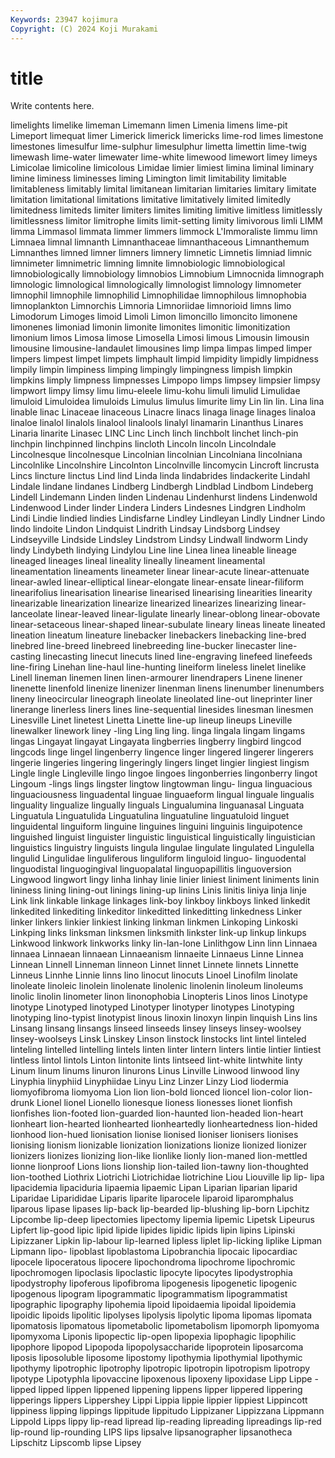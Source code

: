```yaml
---
Keywords: 23947 kojimura
Copyright: (C) 2024 Koji Murakami
---
```


# title

Write contents here.



 limelights limelike limeman Limemann limen Limenia limens
lime-pit Limeport limequat limer Limerick limerick limericks lime-rod limes limestone
limestones limesulfur lime-sulphur limesulphur limetta limettin lime-twig limewash lime-water limewater
lime-white limewood limewort limey limeys Limicolae limicoline limicolous Limidae limier
limiest limina liminal liminary limine liminess liminesses liming Limington limit
limitability limitable limitableness limitably limital limitanean limitarian limitaries limitary limitate
limitation limitational limitations limitative limitatively limited limitedly limitedness limiteds limiter
limiters limites limiting limitive limitless limitlessly limitlessness limitor limitrophe limits
limit-setting limity limivorous limli LIMM limma Limmasol limmata limmer limmers
limmock L'Immoraliste limmu limn Limnaea limnal limnanth Limnanthaceae limnanthaceous Limnanthemum
Limnanthes limned limner limners limnery limnetic Limnetis limniad limnic limnimeter
limnimetric limning limnite limnobiologic limnobiological limnobiologically limnobiology limnobios Limnobium Limnocnida
limnograph limnologic limnological limnologically limnologist limnology limnometer limnophil limnophile limnophilid
Limnophilidae limnophilous limnophobia limnoplankton Limnorchis Limnoria Limnoriidae limnorioid limns limo
Limodorum Limoges limoid Limoli Limon limoncillo limoncito limonene limonenes limoniad
limonin limonite limonites limonitic limonitization limonium limos Limosa limose Limosella
Limosi limous Limousin limousin limousine limousine-landaulet limousines limp limpa limpas
limped limper limpers limpest limpet limpets limphault limpid limpidity limpidly
limpidness limpily limpin limpiness limping limpingly limpingness limpish limpkin limpkins
limply limpness limpnesses Limpopo limps limpsey limpsier limpsy limpwort limpy
limsy limu limu-eleele limu-kohu limuli limulid Limulidae limuloid Limuloidea limuloids
Limulus limulus limurite limy Lin lin lin. Lina lina linable
linac Linaceae linaceous Linacre linacs linaga linage linages linaloa linaloe
linalol linalols linalool linalools linalyl linamarin Linanthus Linares Linaria linarite
Linasec LINC Linc Linch linch linchbolt linchet linch-pin linchpin linchpinned
linchpins lincloth Lincoln lincoln Lincolndale Lincolnesque lincolnesque Lincolnian lincolnian Lincolniana
lincolniana Lincolnlike Lincolnshire Lincolnton Lincolnville lincomycin Lincroft lincrusta Lincs lincture
linctus Lind lind Linda linda lindabrides lindackerite Lindahl Lindale lindane
lindanes Lindberg Lindbergh Lindblad Lindbom Lindeberg Lindell Lindemann Linden linden
Lindenau Lindenhurst lindens Lindenwold Lindenwood Linder linder Lindera Linders Lindesnes
Lindgren Lindholm Lindi Lindie lindied lindies Lindisfarne Lindley Lindleyan Lindly
Lindner Lindo lindo lindoite Lindon Lindquist Lindrith Lindsay Lindsborg Lindsey
Lindseyville Lindside Lindsley Lindstrom Lindsy Lindwall lindworm Lindy lindy Lindybeth
lindying Lindylou Line line Linea linea lineable lineage lineaged lineages
lineal lineality lineally lineament lineamental lineamentation lineaments lineameter linear linear-acute
linear-attenuate linear-awled linear-elliptical linear-elongate linear-ensate linear-filiform linearifolius linearisation linearise linearised
linearising linearities linearity linearizable linearization linearize linearized linearizes linearizing linear-lanceolate
linear-leaved linear-ligulate linearly linear-oblong linear-obovate linear-setaceous linear-shaped linear-subulate lineary lineas
lineate lineated lineation lineatum lineature linebacker linebackers linebacking line-bred linebred
line-breed linebreed linebreeding line-bucker linecaster line-casting linecasting linecut linecuts lined
line-engraving linefeed linefeeds line-firing Linehan line-haul line-hunting lineiform lineless linelet
linelike Linell lineman linemen linen linen-armourer linendrapers Linene linener linenette
linenfold linenize linenizer linenman linens linenumber linenumbers lineny lineocircular lineograph
lineolate lineolated line-out lineprinter liner linerange linerless liners lines line-sequential
linesides linesman linesmen Linesville Linet linetest Linetta Linette line-up lineup
lineups Lineville linewalker linework liney -ling Ling ling ling. linga
lingala lingam lingams lingas Lingayat lingayat Lingayata lingberries lingberry lingbird
lingcod lingcods linge lingel lingenberry lingence linger lingered lingerer lingerers
lingerie lingeries lingering lingeringly lingers linget lingier lingiest lingism Lingle
lingle Lingleville lingo lingoe lingoes lingonberries lingonberry lingot Lingoum -lings
lings lingster lingtow lingtowman lingu- lingua linguacious linguaciousness linguadental linguae
linguaeform lingual linguale lingualis linguality lingualize lingually linguals Lingualumina linguanasal
Linguata Linguatula Linguatulida Linguatulina linguatuline linguatuloid linguet linguidental linguiform linguine
linguines linguini linguinis linguipotence linguished linguist linguister linguistic linguistical linguistically
linguistician linguistics linguistry linguists lingula lingulae lingulate lingulated Lingulella lingulid
Lingulidae linguliferous linguliform linguloid linguo- linguodental linguodistal linguogingival linguopalatal linguopapillitis
linguoversion Lingwood lingwort lingy linha linhay linie linier liniest liniment
liniments linin lininess lining lining-out linings lining-up linins Linis linitis
liniya linja linje Link link linkable linkage linkages link-boy linkboy
linkboys linked linkedit linkedited linkediting linkeditor linkeditted linkeditting linkedness Linker
linker linkers linkier linkiest linking linkman linkmen Linkoping Linkoski Linkping
links linksman linksmen linksmith linkster link-up linkup linkups Linkwood linkwork
linkworks linky lin-lan-lone Linlithgow Linn linn Linnaea linnaea Linnaean linnaean
Linnaeanism linnaeite Linnaeus Linne Linnea Linnean Linnell Linneman linneon Linnet
linnet Linnete linnets Linnette Linneus Linnhe Linnie linns lino linocut
linocuts Linoel Linofilm linolate linoleate linoleic linolein linolenate linolenic linolenin
linoleum linoleums linolic linolin linometer linon linonophobia Linopteris Linos linos
Linotype linotype Linotyped linotyped Linotyper linotyper linotypes Linotyping linotyping lino-typist
linotypist linous linoxin linoxyn linpin linquish Lins lins Linsang linsang
linsangs linseed linseeds linsey linseys linsey-woolsey linsey-woolseys Linsk Linskey Linson
linstock linstocks lint lintel linteled linteling lintelled lintelling lintels linten
linter lintern linters lintie lintier lintiest lintless lintol lintols Linton
lintonite lints lintseed lint-white lintwhite linty Linum linum linums linuron
linurons Linus Linville Linwood linwood liny Linyphia linyphiid Linyphiidae Linyu
Linz Linzer Linzy Liod liodermia liomyofibroma liomyoma Lion lion lion-bold
lionced lioncel lion-color lion-drunk Lionel lionel Lionello lionesque lioness lionesses
lionet lionfish lionfishes lion-footed lion-guarded lion-haunted lion-headed lion-heart lionheart lion-hearted
lionhearted lionheartedly lionheartedness lion-hided lionhood lion-hued lionisation lionise lionised lioniser
lionisers lionises lionising lionism lionizable lionization lionizations lionize lionized lionizer
lionizers lionizes lionizing lion-like lionlike lionly lion-maned lion-mettled lionne lionproof
Lions lions lionship lion-tailed lion-tawny lion-thoughted lion-toothed Liothrix Liotrichi Liotrichidae
liotrichine Liou Liouville lip lip- lipa lipacidemia lipaciduria lipaemia lipaemic
Lipan Liparian liparian liparid Liparidae Liparididae Liparis liparite liparocele liparoid
liparomphalus liparous lipase lipases lip-back lip-bearded lip-blushing lip-born Lipchitz Lipcombe
lip-deep lipectomies lipectomy lipemia lipemic Lipetsk Lipeurus Lipfert lip-good lipic
lipid lipide lipides lipidic lipids lipin lipins Lipinski Lipizzaner Lipkin
lip-labour lip-learned lipless liplet lip-licking liplike Lipman Lipmann lipo- lipoblast
lipoblastoma Lipobranchia lipocaic lipocardiac lipocele lipoceratous lipocere lipochondroma lipochrome lipochromic
lipochromogen lipoclasis lipoclastic lipocyte lipocytes lipodystrophia lipodystrophy lipoferous lipofibroma lipogenesis
lipogenetic lipogenic lipogenous lipogram lipogrammatic lipogrammatism lipogrammatist lipographic lipography lipohemia
lipoid lipoidaemia lipoidal lipoidemia lipoidic lipoids lipolitic lipolyses lipolysis lipolytic
lipoma lipomas lipomata lipomatosis lipomatous lipometabolic lipometabolism lipomorph lipomyoma lipomyxoma
Liponis lipopectic lip-open lipopexia lipophagic lipophilic lipophore lipopod Lipopoda lipopolysaccharide
lipoprotein liposarcoma liposis liposoluble liposome lipostomy lipothymia lipothymial lipothymic lipothymy
lipotrophic lipotrophy lipotropic lipotropin lipotropism lipotropy lipotype Lipotyphla lipovaccine lipoxenous
lipoxeny lipoxidase Lipp Lippe -lipped lipped lippen lippened lippening lippens
lipper lippered lippering lipperings lippers Lippershey Lippi Lippia lippie lippier
lippiest Lippincott lippiness lipping lippings lippitude lippitudo Lippizaner Lippizzana Lippmann
Lippold Lipps lippy lip-read lipread lip-reading lipreading lipreadings lip-red lip-round
lip-rounding LIPS lips lipsalve lipsanographer lipsanotheca Lipschitz Lipscomb lipse Lipsey
